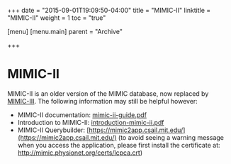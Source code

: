 +++
date = "2015-09-01T19:09:50-04:00"
title = "MIMIC-II"
linktitle = "MIMIC-II"
weight = 1
toc = "true"

[menu]
  [menu.main]
    parent = "Archive"

+++

# MIMIC-II

MIMIC-II is an older version of the MIMIC database, now replaced by [MIMIC-III](/about/mimic/). The following information may still be helpful however:

<!-- update this page to outline MIMIC and MIMIC-II -->

- MIMIC-II documentation: [mimic-ii-guide.pdf](/archive/mimic-ii-guide.pdf)
- Introduction to MIMIC-II: [introduction-mimic-ii.pdf](/archive/introduction-mimic-ii.pdf)
- MIMIC-II Querybuilder: [https://mimic2app.csail.mit.edu/](https://mimic2app.csail.mit.edu/) (to avoid seeing a warning message when you access the application, please first install the certificate at: http://mimic.physionet.org/certs/lcpca.crt)
